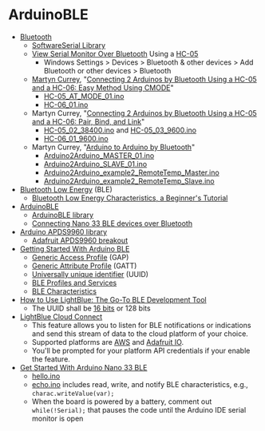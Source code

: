 # ArduinoBLE
* [Bluetooth](https://en.wikipedia.org/wiki/Bluetooth)
  * [SoftwareSerial Library](https://docs.arduino.cc/learn/built-in-libraries/software-serial)
  * [View Serial Monitor Over Bluetooth](https://create.arduino.cc/projecthub/millerman4487/view-serial-monitor-over-bluetooth-fbb0e5) Using a [HC-05](https://howtomechatronics.com/tutorials/arduino/arduino-and-hc-05-bluetooth-module-tutorial/)
    * Windows Settings > Devices > Bluetooth & other devices > Add Bluetooth or other devices > Bluetooth
  * [Martyn Currey](http://www.martyncurrey.com/about/), "[Connecting 2 Arduinos by Bluetooth Using a HC-05 and a HC-06: Easy Method Using CMODE](http://www.martyncurrey.com/connecting-2-arduinos-by-bluetooth-using-a-hc-05-and-a-hc-06-easy-method-using-cmode/)"
    * [HC-05_AT_MODE_01.ino](/lesson6/xiao/ble/HC-05_AT_MODE_01.ino)
    * [HC-06_01.ino](/lesson6/xiao/ble/HC-06_01.ino)
  * Martyn Currey, "[Connecting 2 Arduinos by Bluetooth Using a HC-05 and a HC-06: Pair, Bind, and Link](http://www.martyncurrey.com/connecting-2-arduinos-by-bluetooth-using-a-hc-05-and-a-hc-06-pair-bind-and-link/)"
    * [HC-05_02_38400.ino](/lesson6/xiao/ble/HC-05_02_38400.ino) and [HC-05_03_9600.ino](/lesson6/xiao/ArduinoBLE/HC-05_03_9600.ino)
    * [HC-06_01_9600.ino](/lesson6/xiao/ble/HC-06_01_9600.ino)
  * Martyn Currey, "[Arduino to Arduino by Bluetooth](http://www.martyncurrey.com/arduino-to-arduino-by-bluetooth/)"
    * [Arduino2Arduino_MASTER_01.ino](/lesson6/xiao/ble/Arduino2Arduino_MASTER_01.ino)
    * [Arduino2Arduino_SLAVE_01.ino](/lesson6/xiao/ble/Arduino2Arduino_SLAVE_01.ino)
    * [Arduino2Arduino_example2_RemoteTemp_Master.ino](/lesson6/xiao/ble/Arduino2Arduino_example2_RemoteTemp_Master.ino)
    * [Arduino2Arduino_example2_RemoteTemp_Slave.ino](/lesson6/xiao/ble/Arduino2Arduino_example2_RemoteTemp_Slave.ino)
* [Bluetooth Low Energy](https://en.wikipedia.org/wiki/Bluetooth_Low_Energy) (BLE)
  * [Bluetooth Low Energy Characteristics, a Beginner's Tutorial](https://devzone.nordicsemi.com/guides/short-range-guides/b/bluetooth-low-energy/posts/ble-characteristics-a-beginners-tutorial)
* [ArduinoBLE](https://github.com/arduino-libraries/ArduinoBLE)
  * [ArduinoBLE library](https://www.arduino.cc/reference/en/libraries/arduinoble/)
  * [Connecting Nano 33 BLE devices over Bluetooth](https://docs.arduino.cc/tutorials/nano-33-ble-sense/ble-device-to-device)
* [Arduino APDS9960 library](https://github.com/arduino-libraries/Arduino_APDS9960)
  * [Adafruit APDS9960 breakout](https://learn.adafruit.com/adafruit-apds9960-breakout)
* [Getting Started With Arduino BLE](https://create.arduino.cc/projecthub/monica/getting-started-with-bluetooth-low-energy-ble-ab4c94)
  * [Generic Access Profile](https://learn.adafruit.com/introduction-to-bluetooth-low-energy/gap) (GAP)
  * [Generic Attribute Profile](https://learn.adafruit.com/introduction-to-bluetooth-low-energy/gatt) (GATT)
  * [Universally unique identifier](https://en.wikipedia.org/wiki/Universally_unique_identifier) (UUID)
  * [BLE Profiles and Services](https://www.bluetooth.com/specifications/specs/)
  * [BLE Characteristics](https://www.bluetooth.com/specifications/assigned-numbers/)
* [How to Use LightBlue: The Go-To BLE Development Tool](https://punchthrough.com/lightblue-features/)
  * The UUID shall be [16 bits](https://btprodspecificationrefs.blob.core.windows.net/assigned-values/16-bit%20UUID%20Numbers%20Document.pdf) or 128 bits
* [LightBlue Cloud Connect](https://punchthrough.com/introducing-cloud-connect-for-lightblue-explorer/)
  * This feature allows you to listen for BLE notifications or indications and send this stream of data to the cloud platform of your choice.
  * Supported platforms are [AWS](https://punchthrough.com/setting-up-aws-iot-with-lightblue-cloud-connect/) and [Adafruit IO](https://punchthrough.com/setting-up-adafruit-io-with-lightblue-cloud-connect/).
  * You'll be prompted for your platform API credentials if your enable the feature.
* [Get Started With Arduino Nano 33 BLE](https://www.okdo.com/getting-started/get-started-with-arduino-nano-33-ble/)
  * [hello.ino](/lesson6/xiao/ble/hello.ino)
  * [echo.ino](/lesson6/xiao/ble/echo.ino) includes read, write, and notify BLE characteristics, e.g., ```charac.writeValue(var);```
  * When the board is powered by a battery, comment out ```while(!Serial);``` that pauses the code until the Arduino IDE serial monitor is open
